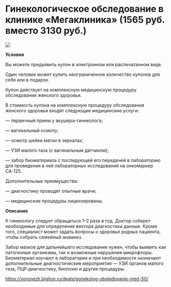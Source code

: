 # Гинекологическое обследование в клинике «Мегаклиника» (1565 руб. вместо 3130 руб.)
![](https://st.biglion.ru/c/w/672/h/378/cfs25/deal_offer/3c/b9/3cb97ce0862f97366c1fe53b5b314749.jpg)

**Условия**

Вы можете предъявить купон в электронном или распечатанном виде.

Один человек может купить неограниченное количество купонов для себя или в подарок.

Купон действует на комплексную медицинскую процедуру обследования женского здоровья.

В стоимость купона на комплексную процедуру обследования женского здоровья входят следующие медицинские услуги:

— первичный прием у акушера-гинеколога;

— вагинальный осмотр;

— осмотр шейки матки в зеркалах;

— УЗИ малого таза (с вагинальным датчиком);

— забор биоматериала с последующей его передачей в лабораторию для проведения в ней лабораторных исследований на онкомаркер СА-125.

Дополнительные преимущества:

— диагностику проводят опытные врачи;

— медицинские процедуры лицензированы.

**Описание**

К гинекологу следует обращаться 1–2 раза в год. Доктор соберет необходимые для определения вектора диагностики данные. Кроме того, специалист может задать вопросы о здоровье родных пациента, чтобы собрать семейный анамнез.

Забор мазков для дальнейшего исследования нужен, чтобы выявить как патогенные организмы, так и возможные нарушения микрофлоры. Биоматериал изучают в лаборатории и при необходимости назначают дополнительные диагностические мероприятия — УЗИ органов малого таза, ПЦР-диагностику, биопсию и другие процедуры.

https://voronezh.biglion.ru/deals/gonekolog-obsledovanie-med-50/
